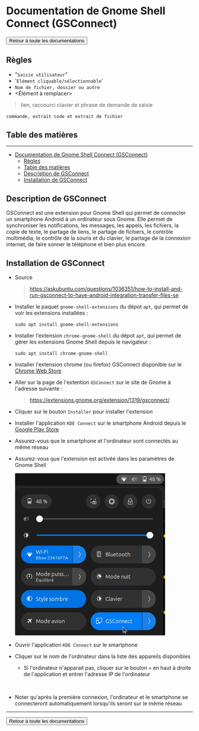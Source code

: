 # Documentation de Gnome Shell Connect (GSConnect)

<a href="https://florobart.github.io/Documentations/"><button type="button">Retour à toute les documentations</button></a>

## Règles

- "`Saisie utilisateur`"
- '`Elément cliquable/sélectionnable`'
- `Nom de fichier, dossier ou autre`
- <Élément à remplacer>

> lien, raccourci clavier et phrase de demande de saisie

```txt
commande, extrait code et extrait de fichier
```

<div class="page"></div>

## Table des matières

****

- [Documentation de Gnome Shell Connect (GSConnect)](#documentation-de-gnome-shell-connect-gsconnect)
  - [Règles](#règles)
  - [Table des matières](#table-des-matières)
  - [Description de GSConnect](#description-de-gsconnect)
  - [Installation de GSConnect](#installation-de-gsconnect)

<div class="page"></div>

## Description de GSConnect

GSConnect est une extension pour Gnome Shell qui permet de connecter un smartphone Android à un ordinateur sous Gnome. Elle permet de synchroniser les notifications, les messages, les appels, les fichiers, la copie de texte, le partage de liens, le partage de fichiers, le contrôle multimédia, le contrôle de la souris et du clavier, le partage de la connexion internet, de faire sonner le téléphone et bien plus encore.

## Installation de GSConnect

- Source
  > <https://askubuntu.com/questions/1036351/how-to-install-and-run-gsconnect-to-have-android-integration-transfer-files-se>

- Installer le paquet `gnome-shell-extensions` du dépot `apt`, qui permet de voir les extensions installées :

  ```shell
  sudo apt install gnome-shell-extensions
  ```

- Installer l'extension `chrome-gnome-shell` du dépot `apt`, qui permet de gérer les extensions Gnome Shell depuis le navigateur :

  ```shell
  sudo apt install chrome-gnome-shell
  ```

- Installer l'extension chrome (ou firefox) GSConnect disponible sur le [Chrome Web Store](https://chromewebstore.google.com/detail/gsconnect/jfnifeihccihocjbfcfhicmmgpjicaec?hl=fr&utm_source=ext_sidebar)
- Aller sur la page de l'extention `GSConnect` sur le site de Gnome à l'adresse suivante :
  > <https://extensions.gnome.org/extension/1319/gsconnect/>
- Cliquer sur le bouton `Installer` pour installer l'extension
- Installer l'application `KDE Connect` sur le smartphone Android depuis le [Google Play Store](https://play.google.com/store/search?q=kde+connect&c=apps&hl=fr)
- Assurez-vous que le smartphone et l'ordinateur sont connectés au même réseau
- Assurez-vous que l'extension est activée dans les paramètres de Gnome Shell

  ![Image kde_connect_activation](../Images/kde_connect_activation.png)

- Ouvrir l'application `KDE Connect` sur le smartphone
- Cliquer sur le nom de l'ordinateur dans la liste des appareils disponibles
  - Si l'ordinateur n'apparait pas, cliquer sur le bouton `+` en haut à droite de l'application et entrer l'adresse IP de l'ordinateur

<br />

- Noter qu'après la première connexion, l'ordinateur et le smartphone se connecteront automatiquement lorsqu'ils seront sur le même réseau

****

<a href="https://florobart.github.io/Documentations/"><button type="button">Retour à toute les documentations</button></a>
